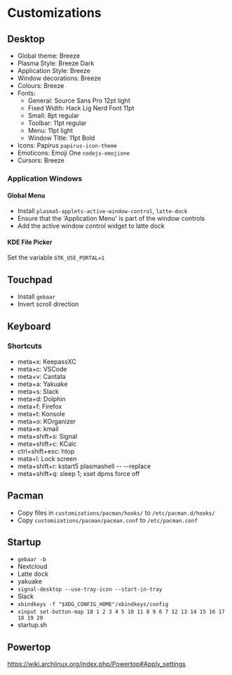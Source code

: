 # Customizations

## Desktop

- Global theme: Breeze
- Plasma Style: Breeze Dark
- Application Style: Breeze
- Window decorations: Breeze
- Colours: Breeze
- Fonts:
  - General: Source Sans Pro 12pt light
  - Fixed Width: Hack Lig Nerd Font 11pt
  - Small: 8pt regular
  - Toolbar: 11pt regular
  - Menu: 11pt light
  - Window Title: 11pt Bold
- Icons: Papirus `papirus-icon-theme`
- Emoticons: Emoji One `nodejs-emojione`
- Cursors: Breeze


### Application Windows

#### Global Menu

- Install `plasma5-applets-active-window-control`, `latte-dock`
- Ensure that the 'Application Menu' is part of the window controls
- Add the active window control widget to latte dock

#### KDE File Picker

Set the variable `GTK_USE_PORTAL=1`

## Touchpad

- Install `gebaar`
- Invert scroll direction

## Keyboard

### Shortcuts

- meta+x: KeepassXC
- meta+c: VSCode
- meta+v: Cantata
- meta+a: Yakuake
- meta+s: Slack
- meta+d: Dolphin
- meta+f: Firefox
- meta+t: Konsole
- meta+o: KOrganizer
- meta+e: kmail
- meta+shift+s: Signal
- meta+shift+c: KCalc
- ctrl+shift+esc: htop
- mata+l: Lock screen
- meta+shift+r: kstart5 plasmashell -- --replace
- meta+shift+q: sleep 1; xset dpms force off

## Pacman

- Copy files in `customizations/pacman/hooks/` to `/etc/pacman.d/hooks/`
- Copy `customizations/pacman/pacman.conf` to `/etc/pacman.conf`

## Startup

- `gebaar -b`
- Nextcloud
- Latte dock
- yakuake
- `signal-desktop --use-tray-icon --start-in-tray`
- Slack
- `xbindkeys -f "$XDG_CONFIG_HOME"/xbindkeys/config`
- `xinput set-button-map 18 1 2 3 4 5 10 11 8 9 6 7 12 13 14 15 16 17 18 19 20`
- startup.sh

## Powertop

<https://wiki.archlinux.org/index.php/Powertop#Apply_settings>
